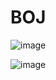 # BOJ


![image](https://user-images.githubusercontent.com/94584793/215339523-63eb9f58-aa2c-4c0a-901e-68d18f73a6b1.png)

![image](https://user-images.githubusercontent.com/94584793/215339486-39178fce-f0fe-4828-9995-99b33ae8182c.png)
